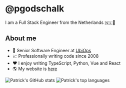 # @pgodschalk

I am a Full Stack Engineer from the Netherlands 🇳🇱🌷

## About me

- 💼 Senior Software Engineer at [UbiOps](https://ubiops.com)
- 📈 Professionally writing code since 2008
- ❤️ I enjoy writing TypeScript, Python, Vue and React
- 🌎 My website is [here](https://kernelpanics.nl)

![Patrick's GitHub stats](https://github-readme-stats.vercel.app/api?username=pgodschalk&show_icons=true)
![Patrick's top languages](https://github-readme-stats.vercel.app/api/top-langs?username=pgodschalk&layout=compact)
